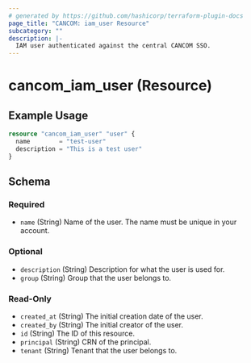 ```yaml
---
# generated by https://github.com/hashicorp/terraform-plugin-docs
page_title: "CANCOM: iam_user Resource"
subcategory: ""
description: |-
  IAM user authenticated against the central CANCOM SSO.
---
```


# cancom_iam_user (Resource)

## Example Usage

```terraform
resource "cancom_iam_user" "user" {
  name        = "test-user"
  description = "This is a test user"
}
```


<!-- schema generated by tfplugindocs -->
## Schema

### Required

- `name` (String) Name of the user. The name must be unique in your account.

### Optional

- `description` (String) Description for what the user is used for.
- `group` (String) Group that the user belongs to.

### Read-Only

- `created_at` (String) The initial creation date of the user.
- `created_by` (String) The initial creator of the user.
- `id` (String) The ID of this resource.
- `principal` (String) CRN of the principal.
- `tenant` (String) Tenant that the user belongs to.
